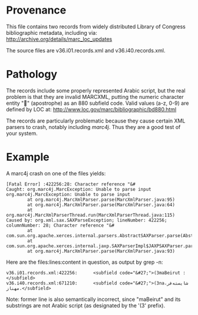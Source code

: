 # Provenance

This file contains two records from widely distributed Library of Congress 
bibliographic metadata, including via:
    http://archive.org/details/marc_loc_updates

The source files are v36.i01.records.xml and v36.i40.records.xml.

# Pathology

The records include some properly represented Arabic script, but the real problem is that they are invalid MARCXML, 
putting the numeric character entity "&#27;" (apostrophe)  as an 880 subfield code.  Valid values (a-z, 0-9) are defined 
by LOC at:
    http://www.loc.gov/marc/bibliographic/bd880.html

The records are particularly problematic because they cause certain XML parsers to crash, notably including *marc4j*.
Thus they are a good test of your system.

# Example

A marc4j crash on one of the files yields:

    [Fatal Error] :422256:28: Character reference "&#
    Caught: org.marc4j.MarcException: Unable to parse input
    org.marc4j.MarcException: Unable to parse input
            at org.marc4j.MarcXmlParser.parse(MarcXmlParser.java:95)
            at org.marc4j.MarcXmlParser.parse(MarcXmlParser.java:64)
            at org.marc4j.MarcXmlParserThread.run(MarcXmlParserThread.java:115)
    Caused by: org.xml.sax.SAXParseException; lineNumber: 422256; columnNumber: 28; Character reference "&#
            at com.sun.org.apache.xerces.internal.parsers.AbstractSAXParser.parse(AbstractSAXParser.java:1236)
            at com.sun.org.apache.xerces.internal.jaxp.SAXParserImpl$JAXPSAXParser.parse(SAXParserImpl.java:568)
            at org.marc4j.MarcXmlParser.parse(MarcXmlParser.java:93)

Here are the files:lines:content in question, as output by grep -n:

    v36.i01.records.xml:422256:      <subfield code="&#27;">(3maBeirut :</subfield>
    v36.i40.records.xml:671210:      <subfield code="&#27;">(3naشايسته‌فر، مهناز.</subfield>

Note: former line is also semantically incorrect, since "maBeirut" and its substrings are not Arabic script (as designated by the '(3' prefix).


